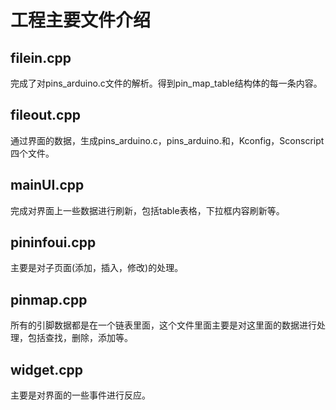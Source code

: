 # 工程主要文件介绍

## filein.cpp

完成了对pins_arduino.c文件的解析。得到pin_map_table结构体的每一条内容。

## fileout.cpp

通过界面的数据，生成pins_arduino.c，pins_arduino.和，Kconfig，Sconscript四个文件。

## mainUI.cpp

完成对界面上一些数据进行刷新，包括table表格，下拉框内容刷新等。

## pininfoui.cpp

主要是对子页面(添加，插入，修改)的处理。

## pinmap.cpp

所有的引脚数据都是在一个链表里面，这个文件里面主要是对这里面的数据进行处理，包括查找，删除，添加等。

## widget.cpp

主要是对界面的一些事件进行反应。


